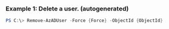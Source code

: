 ### Example 1: Delete a user. (autogenerated)
```powershell
PS C:\> Remove-AzADUser -Force {Force} -ObjectId {ObjectId}
```


